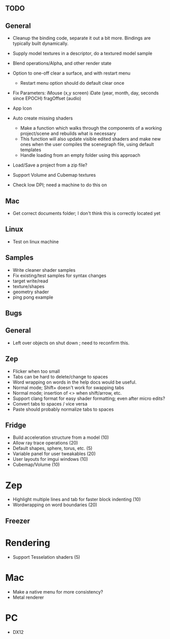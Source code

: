 TODO
----

## General
- Cleanup the binding code, separate it out a bit more.  Bindings are typically built dynamically.

- Supply model textures in a descriptor, do a textured model sample

- Blend operations/Alpha, and other render state

- Option to one-off clear a surface, and with restart menu
    - Restart menu option should do default clear once

- Fix Parameters:
    iMouse (x,y screen)
    iDate (year, month, day, seconds since EPOCH)
    fragOffset (audio)

- App Icon

- Auto create missing shaders
    - Make a function which walks through the components of a working project/scene and rebuilds what is necessary
    - This function will also update visible edited shaders and make new ones when the user compiles the scenegraph file, using default templates
    - Handle loading from an empty folder using this approach

- Load/Save a project from a zip file?

- Support Volume and Cubemap textures

- Check low DPI; need a machine to do this on

## Mac
- Get correct documents folder; I don't think this is correctly located yet

## Linux
- Test on linux machine

## Samples
- Write cleaner shader samples
- Fix existing/test samples for syntax changes
-   target write/read
-   texture/shapes
-   geometry shader
-   ping pong example

Bugs
----
## General
- Left over objects on shut down ; need to reconfirm this.

## Zep
- Flicker when too small
- Tabs can be hard to delete/change to spaces
- Word wrapping on words in the help docs would be useful.
- Normal mode; Shift+ doesn't work for swapping tabs
- Normal mode; insertion of <> when shift/arrow, etc.
- Support clang format for easy shader formatting; even after micro edits?
- Convert tabs to spaces / vice versa
- Paste should probably normalize tabs to spaces

Fridge
------
- Build acceleration structure from a model (10)
- Allow ray trace operations (20)
- Default shapes, sphere, torus, etc. (5)
- Variable panel for user tweakables (20)
- User layouts for imgui windows (10)
- Cubemap/Volume (10)
 
# Zep
- Highlight multiple lines and tab for faster block indenting (10)
- Wordwrapping on word boundaries (20)

Freezer
-------
# Rendering
- Support Tesselation shaders (5)

# Mac
- Make a native menu for more consistency?
- Metal renderer

# PC
- DX12
